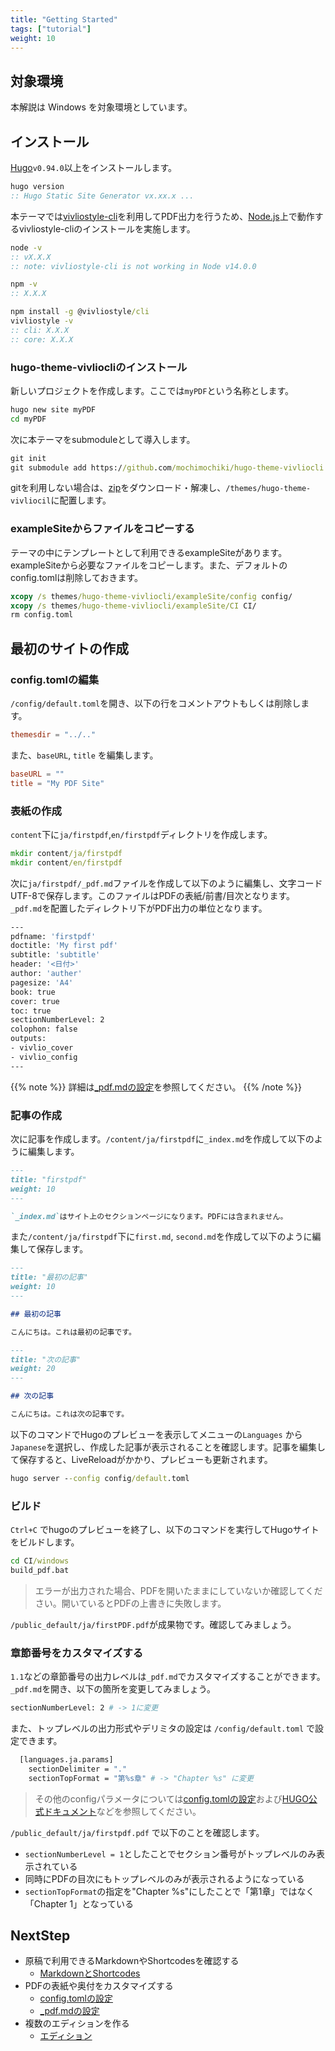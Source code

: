 ```yaml
---
title: "Getting Started"
tags: ["tutorial"]
weight: 10
---
```


## 対象環境

本解説は Windows を対象環境としています。

## インストール

[Hugo](https://gohugo.io/)`v0.94.0`以上をインストールします。

```bat
hugo version
:: Hugo Static Site Generator vx.xx.x ...
```

本テーマでは[vivliostyle-cli](https://github.com/vivliostyle/vivliostyle-cli)を利用してPDF出力を行うため、[Node.js](https://nodejs.org/ja/)上で動作するvivliostyle-cliのインストールを実施します。

```bat
node -v
:: vX.X.X
:: note: vivliostyle-cli is not working in Node v14.0.0

npm -v
:: X.X.X

npm install -g @vivliostyle/cli
vivliostyle -v
:: cli: X.X.X
:: core: X.X.X
```

### hugo-theme-vivliocliのインストール

新しいプロジェクトを作成します。ここでは`myPDF`という名称とします。

```bat
hugo new site myPDF
cd myPDF
```

次に本テーマをsubmoduleとして導入します。

```bat
git init
git submodule add https://github.com/mochimochiki/hugo-theme-vivliocli themes/hugo-theme-vivliocli
```

gitを利用しない場合は、[zip](https://github.com/mochimochiki/hugo-theme-vivliocli/archive/main.zip)をダウンロード・解凍し、`/themes/hugo-theme-vivliocil`に配置します。

### exampleSiteからファイルをコピーする

テーマの中にテンプレートとして利用できるexampleSiteがあります。exampleSiteから必要なファイルをコピーします。また、デフォルトのconfig.tomlは削除しておきます。

```bat
xcopy /s themes/hugo-theme-vivliocli/exampleSite/config config/
xcopy /s themes/hugo-theme-vivliocli/exampleSite/CI CI/
rm config.toml
```

## 最初のサイトの作成

### config.tomlの編集

`/config/default.toml`を開き、以下の行をコメントアウトもしくは削除します。

```toml
themesdir = "../.."
```

また、`baseURL`, `title` を編集します。

```toml
baseURL = ""
title = "My PDF Site"
```

### 表紙の作成

`content`下に`ja/firstpdf`,`en/firstpdf`ディレクトリを作成します。

```bat
mkdir content/ja/firstpdf
mkdir content/en/firstpdf
```

次に`ja/firstpdf/_pdf.md`ファイルを作成して以下のように編集し、文字コードUTF-8で保存します。このファイルはPDFの表紙/前書/目次となります。`_pdf.md`を配置したディレクトリ下がPDF出力の単位となります。

```bash
---
pdfname: 'firstpdf'
doctitle: 'My first pdf'
subtitle: 'subtitle'
header: '<日付>'
author: 'auther'
pagesize: 'A4'
book: true
cover: true
toc: true
sectionNumberLevel: 2
colophon: false
outputs:
- vivlio_cover
- vivlio_config
---
```

{{% note %}}
詳細は[_pdf.mdの設定](./pdfconfig.html)を参照してください。
{{% /note %}}

### 記事の作成

次に記事を作成します。`/content/ja/firstpdf`に`_index.md`を作成して以下のように編集します。

```md
---
title: "firstpdf"
weight: 10
---

`_index.md`はサイト上のセクションページになります。PDFには含まれません。
```

また`/content/ja/firstpdf`下に`first.md`, `second.md`を作成して以下のように編集して保存します。

```md
---
title: "最初の記事"
weight: 10
---

## 最初の記事

こんにちは。これは最初の記事です。
```

```md
---
title: "次の記事"
weight: 20
---

## 次の記事

こんにちは。これは次の記事です。
```

以下のコマンドでHugoのプレビューを表示してメニューの`Languages` から`Japanese`を選択し、作成した記事が表示されることを確認します。記事を編集して保存すると、LiveReloadがかかり、プレビューも更新されます。

```bat
hugo server --config config/default.toml
```

### ビルド

`Ctrl+C` でhugoのプレビューを終了し、以下のコマンドを実行してHugoサイトをビルドします。

```bat
cd CI/windows
build_pdf.bat
```

> エラーが出力された場合、PDFを開いたままにしていないか確認してください。開いているとPDFの上書きに失敗します。

`/public_default/ja/firstPDF.pdf`が成果物です。確認してみましょう。

### 章節番号をカスタマイズする

`1.1`などの章節番号の出力レベルは`_pdf.md`でカスタマイズすることができます。`_pdf.md`を開き、以下の箇所を変更してみましょう。

```bash
sectionNumberLevel: 2 # -> 1に変更
```

また、トップレベルの出力形式やデリミタの設定は `/config/default.toml` で設定できます。

```bash
  [languages.ja.params]
    sectionDelimiter = "."
    sectionTopFormat = "第%s章" # -> "Chapter %s" に変更
```

> その他のconfigパラメータについては[config.tomlの設定](./config.html)および[HUGO公式ドキュメント](https://gohugo.io/getting-started/configuration/)などを参照してください。

`/public_default/ja/firstpdf.pdf` で以下のことを確認します。

* `sectionNumberLevel = 1`としたことでセクション番号がトップレベルのみ表示されている
* 同時にPDFの目次にもトップレベルのみが表示されるようになっている
* `sectionTopFormat`の指定を"Chapter %s"にしたことで「第1章」ではなく「Chapter 1」となっている

## NextStep

* 原稿で利用できるMarkdownやShortcodesを確認する
  * [MarkdownとShortcodes](./MarkdownShowcase.html)
* PDFの表紙や奥付をカスタマイズする
  * [config.tomlの設定](./config.html)
  * [_pdf.mdの設定](./pdfconfig.html)
* 複数のエディションを作る
  * [エディション](./edition.html)

